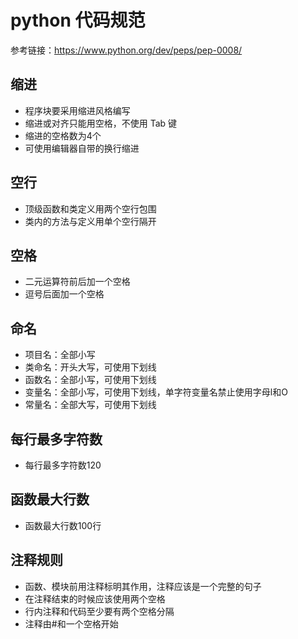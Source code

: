 # python 代码规范
参考链接：https://www.python.org/dev/peps/pep-0008/

## 缩进
 - 程序块要采用缩进风格编写
 - 缩进或对齐只能用空格，不使用 Tab 键
 - 缩进的空格数为4个
 - 可使用编辑器自带的换行缩进 
## 空行 
 - 顶级函数和类定义用两个空行包围
 - 类内的方法与定义用单个空行隔开
## 空格
 - 二元运算符前后加一个空格
 - 逗号后面加一个空格 
## 命名
 - 项目名：全部小写
 - 类命名：开头大写，可使用下划线
 - 函数名：全部小写，可使用下划线
 - 变量名：全部小写，可使用下划线，单字符变量名禁止使用字母l和O
 - 常量名：全部大写，可使用下划线 
## 每行最多字符数
 - 每行最多字符数120
## 函数最大行数
 - 函数最大行数100行
## 注释规则
 - 函数、模块前用注释标明其作用，注释应该是一个完整的句子
 - 在注释结束的时候应该使用两个空格
 - 行内注释和代码至少要有两个空格分隔
 - 注释由#和一个空格开始


